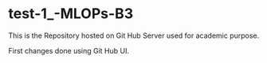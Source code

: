 # test-1_-MLOPs-B3
This is the Repository hosted on Git Hub Server used for academic purpose.

First changes done using Git Hub UI.
